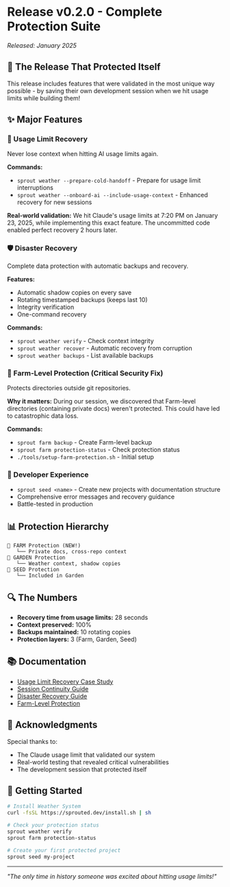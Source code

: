 # Release v0.2.0 - Complete Protection Suite

*Released: January 2025*

## 🎉 The Release That Protected Itself

This release includes features that were validated in the most unique way possible - by saving their own development session when we hit usage limits while building them!

## ✨ Major Features

### 🔄 Usage Limit Recovery
Never lose context when hitting AI usage limits again.

**Commands:**
- `sprout weather --prepare-cold-handoff` - Prepare for usage limit interruptions
- `sprout weather --onboard-ai --include-usage-context` - Enhanced recovery for new sessions

**Real-world validation:** We hit Claude's usage limits at 7:20 PM on January 23, 2025, while implementing this exact feature. The uncommitted code enabled perfect recovery 2 hours later.

### 🛡️ Disaster Recovery
Complete data protection with automatic backups and recovery.

**Features:**
- Automatic shadow copies on every save
- Rotating timestamped backups (keeps last 10)
- Integrity verification
- One-command recovery

**Commands:**
- `sprout weather verify` - Check context integrity
- `sprout weather recover` - Automatic recovery from corruption
- `sprout weather backups` - List available backups

### 🚜 Farm-Level Protection (Critical Security Fix)
Protects directories outside git repositories.

**Why it matters:** During our session, we discovered that Farm-level directories (containing private docs) weren't protected. This could have led to catastrophic data loss.

**Commands:**
- `sprout farm backup` - Create Farm-level backup
- `sprout farm protection-status` - Check protection status
- `./tools/setup-farm-protection.sh` - Initial setup

### 🌱 Developer Experience
- `sprout seed <name>` - Create new projects with documentation structure
- Comprehensive error messages and recovery guidance
- Battle-tested in production

## 📊 Protection Hierarchy

```
🚜 FARM Protection (NEW!)
   └── Private docs, cross-repo context
🌾 GARDEN Protection  
   └── Weather context, shadow copies
🌱 SEED Protection
   └── Included in Garden
```

## 🔍 The Numbers

- **Recovery time from usage limits:** 28 seconds
- **Context preserved:** 100%
- **Backups maintained:** 10 rotating copies
- **Protection layers:** 3 (Farm, Garden, Seed)

## 📚 Documentation

- [Usage Limit Recovery Case Study](/docs/case-studies/usage-limit-recovery-live.md)
- [Session Continuity Guide](/docs/features/session-continuity-comprehensive.md)
- [Disaster Recovery Guide](/docs/features/disaster-recovery.md)
- [Farm-Level Protection](/docs/features/farm-level-disaster-recovery.md)

## 🙏 Acknowledgments

Special thanks to:
- The Claude usage limit that validated our system
- Real-world testing that revealed critical vulnerabilities
- The development session that protected itself

## 🚀 Getting Started

```bash
# Install Weather System
curl -fsSL https://sprouted.dev/install.sh | sh

# Check your protection status
sprout weather verify
sprout farm protection-status

# Create your first protected project
sprout seed my-project
```

---

*"The only time in history someone was excited about hitting usage limits!"*